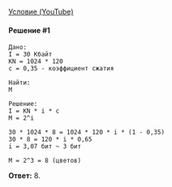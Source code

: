 [Условие (YouTube)](https://youtu.be/djrXO1aOdRg?t=340)

#### Решение #1
```
Дано:
I = 30 Кбайт
KN = 1024 * 120
c = 0,35 - коэффициент сжатия

Найти:
M

Решение:
I = KN * i * c
M = 2^i

30 * 1024 * 8 = 1024 * 120 * i * (1 - 0,35)
30 * 8 = 120 * i * 0,65
i = 3,07 бит ~ 3 бит

M = 2^3 = 8 (цветов)
```

**Ответ:** 8.

